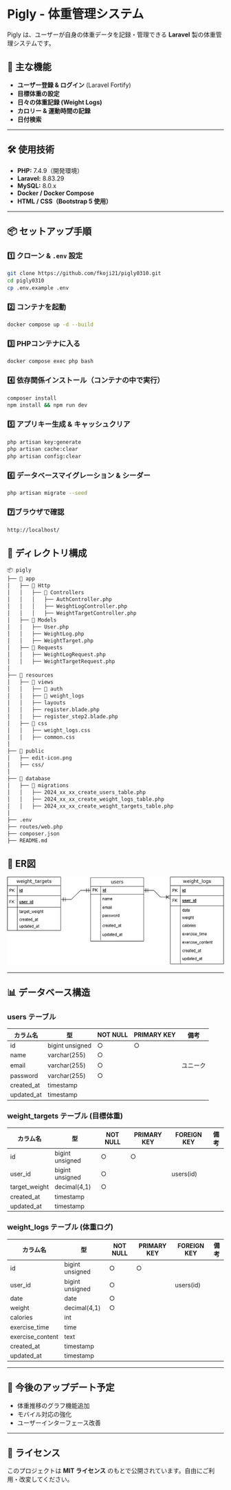 # Pigly - 体重管理システム

Pigly は、ユーザーが自身の体重データを記録・管理できる **Laravel** 製の体重管理システムです。

## 🚀 主な機能

- **ユーザー登録 & ログイン** (Laravel Fortify)
- **目標体重の設定**
- **日々の体重記録 (Weight Logs)**
- **カロリー & 運動時間の記録**
- **日付検索**

---

## 🛠️ 使用技術

- **PHP:** 7.4.9（開発環境）
- **Laravel:** 8.83.29
- **MySQL:** 8.0.x
- **Docker / Docker Compose**
- **HTML / CSS（Bootstrap 5 使用）**

---

## 📦 セットアップ手順

### 1️⃣ クローン & `.env` 設定

```bash
git clone https://github.com/fkoji21/pigly0310.git
cd pigly0310
cp .env.example .env
```

### 2️⃣ コンテナを起動

```bash
docker compose up -d --build
```

### 3️⃣ PHPコンテナに入る

```bash
docker compose exec php bash
```

### 4️⃣ 依存関係インストール（コンテナの中で実行）

```bash
composer install
npm install && npm run dev
```

### 5️⃣ アプリキー生成 & キャッシュクリア

```bash
php artisan key:generate
php artisan cache:clear
php artisan config:clear
```

### 6️⃣ データベースマイグレーション & シーダー

```bash
php artisan migrate --seed
```

### 7️⃣ブラウザで確認

```bash
http://localhost/
```

## 📂 ディレクトリ構成

```
📦 pigly
├── 📂 app
│   ├── 📂 Http
│   │   ├── 📂 Controllers
│   │   │   ├── AuthController.php
│   │   │   ├── WeightLogController.php
│   │   │   ├── WeightTargetController.php
│   ├── 📂 Models
│   │   ├── User.php
│   │   ├── WeightLog.php
│   │   ├── WeightTarget.php
│   ├── 📂 Requests
│   │   ├── WeightLogRequest.php
│   │   ├── WeightTargetRequest.php
│
├── 📂 resources
│   ├── 📂 views
│   │   ├── 📂 auth
│   │   ├── 📂 weight_logs
│   │   ├── layouts
│   │   ├── register.blade.php
│   │   ├── register_step2.blade.php
│   ├── 📂 css
│   │   ├── weight_logs.css
│   │   ├── common.css
│
├── 📂 public
│   ├── edit-icon.png
│   ├── css/
│
├── 📂 database
│   ├── 📂 migrations
│   │   ├── 2024_xx_xx_create_users_table.php
│   │   ├── 2024_xx_xx_create_weight_logs_table.php
│   │   ├── 2024_xx_xx_create_weight_targets_table.php
│
├── .env
├── routes/web.php
├── composer.json
├── README.md
```
## 📌 ER図

![ER図](pigly.drawio.png)

---

## 📊 データベース構造

### **users テーブル**

| カラム名   | 型              | NOT NULL | PRIMARY KEY | 備考     |
| ---------- | --------------- | -------- | ----------- | -------- |
| id         | bigint unsigned | ○        | ○           |          |
| name       | varchar(255)    | ○        |             |          |
| email      | varchar(255)    | ○        |             | ユニーク |
| password   | varchar(255)    | ○        |             |          |
| created_at | timestamp       |          |             |          |
| updated_at | timestamp       |          |             |          |

### **weight_targets テーブル** (目標体重)

| カラム名      | 型              | NOT NULL | PRIMARY KEY | FOREIGN KEY | 備考 |
| ------------- | --------------- | -------- | ----------- | ----------- | ---- |
| id            | bigint unsigned | ○        | ○           |             |      |
| user_id       | bigint unsigned | ○        |             | users(id)   |      |
| target_weight | decimal(4,1)    | ○        |             |             |      |
| created_at    | timestamp       |          |             |             |      |
| updated_at    | timestamp       |          |             |             |      |

### **weight_logs テーブル** (体重ログ)

| カラム名         | 型              | NOT NULL | PRIMARY KEY | FOREIGN KEY | 備考 |
| ---------------- | --------------- | -------- | ----------- | ----------- | ---- |
| id               | bigint unsigned | ○        | ○           |             |      |
| user_id          | bigint unsigned | ○        |             | users(id)   |      |
| date             | date            | ○        |             |             |      |
| weight           | decimal(4,1)    | ○        |             |             |      |
| calories         | int             |          |             |             |      |
| exercise_time    | time            |          |             |             |      |
| exercise_content | text            |          |             |             |      |
| created_at       | timestamp       |          |             |             |      |
| updated_at       | timestamp       |          |             |             |      |

---

## 🎯 今後のアップデート予定

- 体重推移のグラフ機能追加
- モバイル対応の強化
- ユーザーインターフェース改善

---

## 📝 ライセンス

このプロジェクトは **MIT ライセンス** のもとで公開されています。自由にご利用・改変してください。
